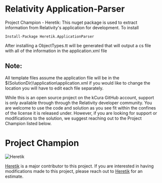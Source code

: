 # Relativity Application-Parser
Project Champion - Heretik: This nuget package is used to extract information from Relativity's application for development. To install

```
Install-Package Heretik.ApplicationParser
```
After installing a ObjectTypes.tt will be generated that will output a cs file with all of the information in the application.xml file

## Note:
All template files assume the application file will be in the $(SolutionDir)\application\application.xml if you would like to change the location you will have to edit each file separately.

While this is an open source project on the kCura GitHub account, support is only available through through the Relativity developer community. You are welcome to use the code and solution as you see fit within the confines of the license it is released under. However, if you are looking for support or modifications to the solution, we suggest reaching out to the Project Champion listed below.

# Project Champion 
![Heretik](https://kcura-media.s3.amazonaws.com/app/img/partner_logos/heretik_small.png "Heretik")

[Heretik](https://heretik.io/) is a major contributor to this project.  If you are interested in having modifications made to this project, please reach out to [Heretik](https://heretik.io/) for an estimate. 
